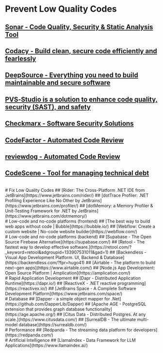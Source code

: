 # Prevent Low Quality Codes
## [Sonar - Code Quality, Security & Static Analysis Tool](https://www.sonarsource.com/products/sonarqube/?gads_campaign=SQ-Hroi-PMax&gads_ad_group=Global&gads_keyword=)
## [Codacy - Build clean, secure code efficiently and fearlessly](https://www.codacy.com/)
## [DeepSource - Everything you need to build maintainable and secure software](https://deepsource.com/)
## [PVS‑Studio is a solution to enhance code quality, security (SAST), and safety](https://pvs-studio.com/en/)
## [Checkmarx - Software Security Solutions](https://checkmarx.com/product/application-security-platform/)
## [CodeFactor - Automated Code Review](https://www.codefactor.io/)
## [reviewdog - Automated Code Review](https://github.com/reviewdog/reviewdog)
## [CodeScene - Tool for managing technical debt](https://codescene.com/)
<br>
# Fix Low Quality Codes
## [Rider: The Cross-Platform .NET IDE from JetBrains](https://www.jetbrains.com/rider/)
## [dotTrace Profiler: .NET Profiling Experience Like No Other by JetBrains](https://www.jetbrains.com/profiler/)
## [dotMemory: a Memory Profiler & Unit-Testing Framework for .NET by JetBrains](https://www.jetbrains.com/dotmemory/)
<br>
# Low-code and no-code platforms (frontend)
## [The best way to build web apps without code | Bubble](https://bubble.io/)
## [Webflow: Create a custom website | No-code website builder](https://webflow.com/)
<br>
# Low-code and no-code platforms (backend)
## [Supabase - The Open Source Firebase Alternative](https://supabase.com/)
## [Retool - The fastest way to develop effective software.](https://retool.com/?_keyword=retool&adgroupid=133907531011&gad=1)
## [Backendless - Visual App Development Platform. UI, Backend & Database](https://backendless.com/?fpr=hugo41)
## [Airtable - The platform to build next‒gen apps](https://www.airtable.com/)
## [Node.js App Development: Open Source Platform | Amplication](https://amplication.com/)
<br>
# Rapid Application Development
## [Dapr - Distributed Application Runtime](https://dapr.io/)
## [ReactiveX - .NET reactive programming](https://reactivex.io/)
## [JetBrains Space - A Complete Software Development Platform](https://www.jetbrains.com/space/)
<br>
# Database
## [Dapper - a simple object mapper for .Net](https://github.com/DapperLib/Dapper)
## [Apache AGE - PostgreSQL extension that provides graph database functionality](https://age.apache.org/) 
## [Citus Data - Distributed Postgres. At any scale.](https://www.citusdata.com/)
## [SurrealDB - The ultimate multi-model database](https://surrealdb.com/)
<br>
# Performance
## [Redpanda - The streaming data platform for developers](https://redpanda.com/)
<br>
# Artificial Intelligence
## [LlamaIndex - Data Framework for LLM Applications](https://www.llamaindex.ai/)
<br>
